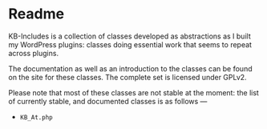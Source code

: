# Readme

KB-Includes is a collection of classes developed as abstractions as I built my
WordPress plugins: classes doing essential work that seems to repeat across
plugins.

The documentation as well as an introduction to the classes can be found on the
site for these classes. The complete set is licensed under GPLv2.

Please note that most of these classes are not stable at the moment: the list of
currently stable, and documented classes is as follows &mdash;

- `KB_At.php`

